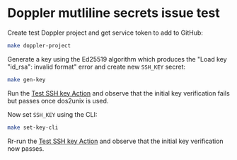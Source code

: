 # Doppler mutliline secrets issue test

Create test Doppler project and get service token to add to GitHub:

```sh
make doppler-project
```

Generate a key using the Ed25519 algorithm which produces the "Load key "id_rsa": invalid format" error and create new `SSH_KEY` secret:

```sh
make gen-key
```

Run the [Test SSH key Action](https://github.com/DopplerTest/newlines-issue/actions/workflows/test-ssh-key.yml) and observe that the initial key verification fails but passes once dos2unix is used.

Now set `SSH_KEY` using the CLI:

```sh
make set-key-cli
```

Rr-run the [Test SSH key Action](https://github.com/DopplerTest/newlines-issue/actions/workflows/test-ssh-key.yml) and observe that the initial key verification now passes.
